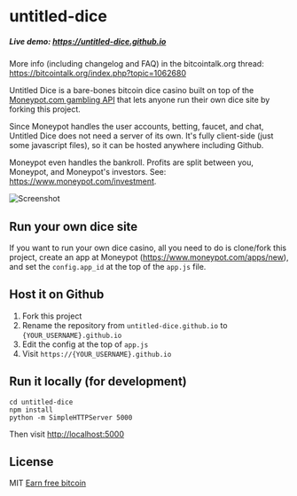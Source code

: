 # untitled-dice

##### Live demo: https://untitled-dice.github.io

More info (including changelog and FAQ) in the bitcointalk.org thread: https://bitcointalk.org/index.php?topic=1062680

Untitled Dice is a bare-bones bitcoin dice casino built on top of the [Moneypot.com gambling API](https://www.moneypot.com/api-docs.html) that lets anyone run their own dice site by forking this project.

Since Moneypot handles the user accounts, betting, faucet, and chat, Untitled Dice does not need a server of its own. It's fully client-side (just some javascript files), so it can be hosted anywhere including Github.

Moneypot even handles the bankroll. Profits are split between you, Moneypot, and Moneypot's investors. See: <https://www.moneypot.com/investment>.

![Screenshot](http://i.imgur.com/dTwOR01.png)

## Run your own dice site

If you want to run your own dice casino, all you need to do is clone/fork this project, create an app at Moneypot (https://www.moneypot.com/apps/new), and set the `config.app_id` at the top of the `app.js` file.

## Host it on Github

1. Fork this project
2. Rename the repository from `untitled-dice.github.io` to `{YOUR_USERNAME}.github.io`
3. Edit the config at the top of `app.js`
4. Visit `https://{YOUR_USERNAME}.github.io`

## Run it locally (for development)

    cd untitled-dice
    npm install
    python -m SimpleHTTPServer 5000

Then visit <http://localhost:5000>

## License

MIT
<a href="http://www.freebiebitcoin.com">Earn free bitcoin</a>
